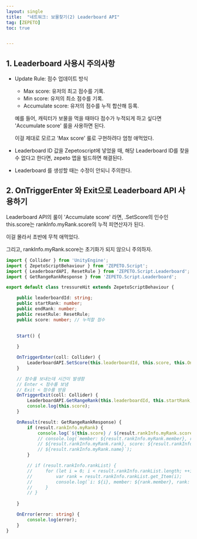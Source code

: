 ```yaml
---
layout: single
title:  "네트워크: 보물찾기(2) Leaderboard API"
tag: [ZEPETO]
toc: true 


---
```


## 1. Leaderboard 사용시 주의사항

- Update Rule: 점수 업데이트 방식

  - Max score: 유저의 최고 점수를 기록.
  - Min score: 유저의 최소 점수를 기록.
  - Accumulate score: 유저의 점수를 누적 합산해 등록.

  예를 들어, 캐릭터가 보물을 먹을 때마다 점수가 누적되게 하고 싶다면 'Accumulate score' 룰을 사용하면 된다.

  이걸 제대로 모르고 'Max score' 룰로 구현하려다 엄청 애먹었다.

- Leaderboard ID 값을 Zepetoscript에 넣었을 때, 해당 Leaderboard ID를 찾을 수 없다고 한다면, zepeto 앱을 빌드하면 해결된다.

- Leaderboard 를 생성할 때는 수정이 안되니 주의한다.



## 2. OnTriggerEnter 와 Exit으로 Leaderboard API 사용하기

Leaderboard API의 룰이 'Accumulate score' 라면, .SetScore의 인수인 this.score는 rankInfo.myRank.score의 누적 피연산자가 된다.

이걸 몰라서 초반에 무척 애먹었다.

그리고, rankInfo.myRank.score는 초기화가 되지 않으니 주의하자.

```typescript
import { Collider } from 'UnityEngine';
import { ZepetoScriptBehaviour } from 'ZEPETO.Script';
import { LeaderboardAPI, ResetRule } from 'ZEPETO.Script.Leaderboard';
import { GetRangeRankResponse } from 'ZEPETO.Script.Leaderboard';

export default class tressureHit extends ZepetoScriptBehaviour {

    public leaderboardId: string;
    public startRank: number;
    public endRank: number;
    public resetRule: ResetRule;
    public score: number; // 누적할 점수
   

    Start() {
        
    }

    OnTriggerEnter(coll: Collider) {
        LeaderboardAPI.SetScore(this.leaderboardId, this.score, this.OnResult, this.OnError);
    }

    // 점수를 보내는데 시간이 발생함
    // Enter < 점수를 보냄
    // Exit < 점수를 받음
    OnTriggerExit(coll: Collider) {
        LeaderboardAPI.GetRangeRank(this.leaderboardId, this.startRank, this.endRank, this.resetRule, false, this.OnResult, this.OnError);
        console.log(this.score);
    }

    OnResult(result: GetRangeRankResponse) {
        if (result.rankInfo.myRank) {
            console.log(`${this.score} / ${result.rankInfo.myRank.score}`);       
            // console.log(`member: ${result.rankInfo.myRank.member}, rank: 
            // ${result.rankInfo.myRank.rank}, score: ${result.rankInfo.myRank.score}, name: 
            // ${result.rankInfo.myRank.name}`);
        }

        // if (result.rankInfo.rankList) {
        //     for (let i = 0; i < result.rankInfo.rankList.length; ++i) {
        //         var rank = result.rankInfo.rankList.get_Item(i);
        //         console.log(`i: ${i}, member: ${rank.member}, rank: ${rank.rank}, score: ${rank.score}, name: ${result.rankInfo.myRank.name}`);
        //     }
        // }
        
    }

    OnError(error: string) {
        console.log(error);
    }
}
```

